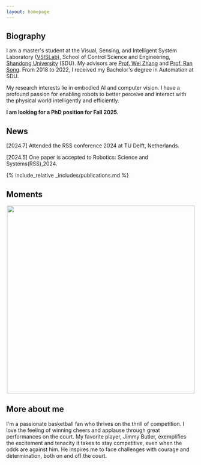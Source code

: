 ```yaml
---
layout: homepage
---
```


## Biography

I am a master's student at the Visual, Sensing, and Intelligent System Laboratory ([VSISLab](http://www.vsislab.com/)), School of Control Science and Engineering, [Shandong University](https://www.en.sdu.edu.cn/) (SDU). My advisors are [Prof. Wei Zhang](https://ieeexplore.ieee.org/author/37085379581) and [Prof. Ran Song](https://faculty.sdu.edu.cn/songran/en/index.htm). From 2018 to 2022, I received my Bachelor's degree in Automation at SDU.

My research interests lie in embodied AI and computer vision. I have a profound passion for enabling robots to better perceive and interact with the physical world intelligently and efficiently.

**I am looking for a PhD position for Fall 2025.**

## News
[2024.7] Attended the RSS conference 2024 at TU Delft, Netherlands.

[2024.5] One paper is accepted to Robotics: Science and Systems(RSS),2024.


{% include_relative _includes/publications.md %}

## Moments
<p align = "center">    
<img  src="/assets/img/RSS.jpg" width="500" />
</p>


## More about me
I'm a passionate basketball fan who thrives on the thrill of competition. I love the feeling of winning cheers and applause through great performances on the court. My favorite player, Jimmy Butler, exemplifies the excitement and tenacity it takes to stay competitive, even when the odds are against him. He inspires me to face challenges with courage and determination, both on and off the court.
